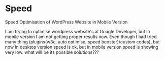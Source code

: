 # Speed
Speed Optimisation of WordPress Website in Mobile Version

I am trying to optimise wordpress website's at Google Developer, but in mobile version I am not getting proper results now. Even though I had tried many thing (plugins(w3c, auto optimise, speed booster)/custom codes), but now in desktop version speed is ok, but in mobile version speed is showing very low. what will be its possible solutions???


